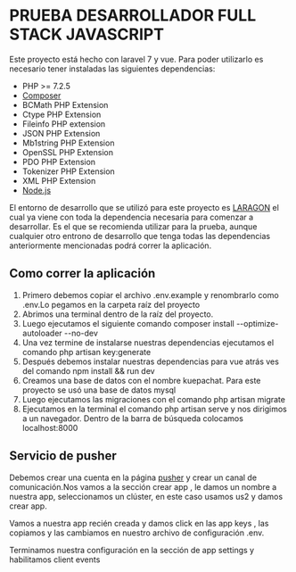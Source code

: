 # PRUEBA DESARROLLADOR FULL STACK JAVASCRIPT

Este proyecto está hecho con laravel 7 y vue. Para poder utilizarlo es necesario tener instaladas las siguientes dependencias: 


- PHP >= 7.2.5
- <a href="https://getcomposer.org/">Composer</a>
- BCMath PHP Extension
- Ctype PHP Extension
- Fileinfo PHP extension
- JSON PHP Extension
- Mb1string PHP Extension
- OpenSSL PHP Extension
- PDO PHP Extension
- Tokenizer PHP Extension
- XML PHP Extension
- <a href="https://nodejs.org/es/">Node.js</a>

El entorno de desarrollo que se utilizó para este proyecto es <a href="https://laragon.org/download/index.html">LARAGON</a> el cual ya viene con toda la dependencia necesaria para comenzar a desarrollar. Es el que se recomienda utilizar para la prueba, aunque cualquier otro entrono de desarrollo que tenga todas las dependencias anteriormente mencionadas podrá correr la aplicación.

## Como correr la aplicación  
1. Primero debemos copiar el archivo .env.example y renombrarlo como .env.Lo pegamos en la carpeta raíz del proyecto
2. Abrimos una terminal dentro de la raíz del proyecto.  
3. Luego ejecutamos el siguiente comando composer install --optimize-autoloader --no-dev
4. Una vez termine de instalarse nuestras dependencias ejecutamos el comando php artisan key:generate
5. Después debemos instalar nuestras dependencias para vue atrás ves del comando npm install && run dev
6. Creamos una base de datos con el nombre kuepachat. Para este proyecto se usó una base de datos mysql
7. Luego ejecutamos las migraciones con el comando php artisan migrate
8. Ejecutamos en la terminal el comando php artisan serve y nos dirigimos a un navegador. Dentro de la barra de búsqueda colocamos localhost:8000

## Servicio de pusher

Debemos crear una cuenta en la página <a href="https://pusher.com/">pusher</a>  y crear un canal de comunicación.Nos vamos a la sección crear app , le damos un nombre a nuestra app, seleccionamos un clúster, en este caso usamos us2 y damos crear app.

Vamos a nuestra app recién creada y damos click en las app keys , las copiamos y las cambiamos en nuestro archivo de configuración .env.

Terminamos nuestra configuración en la sección de app settings y habilitamos client events

